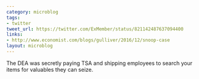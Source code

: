 ```yaml
---
category: microblog
tags:
- twitter
tweet_url: https://twitter.com/ExMember/status/821142487637094400
links:
- http://www.economist.com/blogs/gulliver/2016/12/snoop-case
layout: microblog
---
```

The DEA was secretly paying TSA and shipping employees to search your items for valuables they can seize.
